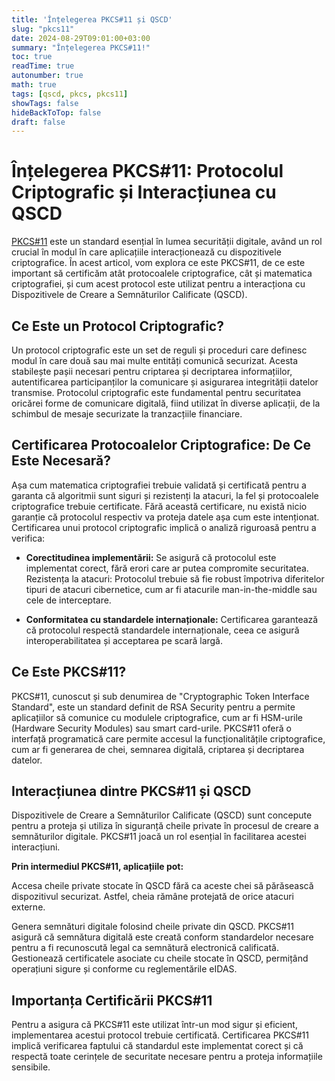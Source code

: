 ```yaml
---
title: 'Înțelegerea PKCS#11 și QSCD'
slug: "pkcs11"
date: 2024-08-29T09:01:00+03:00
summary: "Înțelegerea PKCS#11!"
toc: true
readTime: true
autonumber: true
math: true
tags: [qscd, pkcs, pkcs11]
showTags: false
hideBackToTop: false
draft: false
---
```



# Înțelegerea PKCS#11: Protocolul Criptografic și Interacțiunea cu QSCD
[PKCS#11](https://en.wikipedia.org/wiki/PKCS_11) este un standard esențial în lumea securității digitale, având un rol crucial în modul în care aplicațiile interacționează cu dispozitivele criptografice. În acest articol, vom explora ce este PKCS#11, de ce este important să certificăm atât protocoalele criptografice, cât și matematica criptografiei, și cum acest protocol este utilizat pentru a interacționa cu Dispozitivele de Creare a Semnăturilor Calificate (QSCD).

## Ce Este un Protocol Criptografic?
Un protocol criptografic este un set de reguli și proceduri care definesc modul în care două sau mai multe entități comunică securizat. Acesta stabilește pașii necesari pentru criptarea și decriptarea informațiilor, autentificarea participanților la comunicare și asigurarea integrității datelor transmise. Protocolul criptografic este fundamental pentru securitatea oricărei forme de comunicare digitală, fiind utilizat în diverse aplicații, de la schimbul de mesaje securizate la tranzacțiile financiare.

## Certificarea Protocoalelor Criptografice: De Ce Este Necesară?
Așa cum matematica criptografiei trebuie validată și certificată pentru a garanta că algoritmii sunt siguri și rezistenți la atacuri, la fel și protocoalele criptografice trebuie certificate. Fără această certificare, nu există nicio garanție că protocolul respectiv va proteja datele așa cum este intenționat. Certificarea unui protocol criptografic implică o analiză riguroasă pentru a verifica:

* **Corectitudinea implementării:** Se asigură că protocolul este implementat corect, fără erori care ar putea compromite securitatea.
Rezistența la atacuri: Protocolul trebuie să fie robust împotriva diferitelor tipuri de atacuri cibernetice, cum ar fi atacurile man-in-the-middle sau cele de interceptare.

* **Conformitatea cu standardele internaționale:** Certificarea garantează că protocolul respectă standardele internaționale, ceea ce asigură interoperabilitatea și acceptarea pe scară largă.

## Ce Este PKCS#11?
PKCS#11, cunoscut și sub denumirea de "Cryptographic Token Interface Standard", este un standard definit de RSA Security pentru a permite aplicațiilor să comunice cu modulele criptografice, cum ar fi HSM-urile (Hardware Security Modules) sau smart card-urile. PKCS#11 oferă o interfață programatică care permite accesul la funcționalitățile criptografice, cum ar fi generarea de chei, semnarea digitală, criptarea și decriptarea datelor.

## Interacțiunea dintre PKCS#11 și QSCD
Dispozitivele de Creare a Semnăturilor Calificate (QSCD) sunt concepute pentru a proteja și utiliza în siguranță cheile private în procesul de creare a semnăturilor digitale. PKCS#11 joacă un rol esențial în facilitarea acestei interacțiuni.

**Prin intermediul PKCS#11, aplicațiile pot:**

Accesa cheile private stocate în QSCD fără ca aceste chei să părăsească dispozitivul securizat. Astfel, cheia rămâne protejată de orice atacuri externe.

Genera semnături digitale folosind cheile private din QSCD. PKCS#11 asigură că semnătura digitală este creată conform standardelor necesare pentru a fi recunoscută legal ca semnătură electronică calificată.
Gestionează certificatele asociate cu cheile stocate în QSCD, permițând operațiuni sigure și conforme cu reglementările eIDAS.

## Importanța Certificării PKCS#11
Pentru a asigura că PKCS#11 este utilizat într-un mod sigur și eficient, implementarea acestui protocol trebuie certificată. Certificarea PKCS#11 implică verificarea faptului că standardul este implementat corect și că respectă toate cerințele de securitate necesare pentru a proteja informațiile sensibile.

